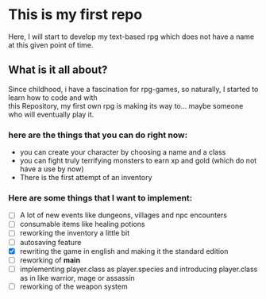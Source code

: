 # This is my first repo
Here, I will start to develop my text-based rpg which does not have a name at this given point of time.  

## What is it all about?
Since childhood, i have a fascination for rpg-games, so naturally, I started to learn how to code and with  
this Repository, my first own rpg is making its way to... maybe someone who will eventually play it.  

### here are the things that you can do right now:
- you can create your character by choosing a name and a class
- you can fight truly terrifying monsters to earn xp and gold (which do not have a use by now)
- There is the first attempt of an inventory

### Here are some things that I want to implement:
- [ ] A lot of new events like dungeons, villages and npc encounters
- [ ] consumable items like healing potions
- [ ] reworking the inventory a little bit
- [ ] autosaving feature
- [x] rewriting the game in english and making it the standard edition
- [ ] reworking of __main__
- [ ] implementing player.class as player.species and introducing player.class as in like warrior, mage or assassin
- [ ] reworking of the weapon system
